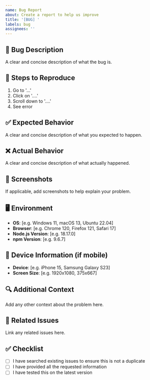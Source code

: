```yaml
---
name: Bug Report
about: Create a report to help us improve
title: '[BUG] '
labels: bug
assignees: ''
---
```


## 🐛 Bug Description
A clear and concise description of what the bug is.

## 🔄 Steps to Reproduce
1. Go to '...'
2. Click on '....'
3. Scroll down to '....'
4. See error

## ✅ Expected Behavior
A clear and concise description of what you expected to happen.

## ❌ Actual Behavior
A clear and concise description of what actually happened.

## 📸 Screenshots
If applicable, add screenshots to help explain your problem.

## 🖥️ Environment
- **OS**: [e.g. Windows 11, macOS 13, Ubuntu 22.04]
- **Browser**: [e.g. Chrome 120, Firefox 121, Safari 17]
- **Node.js Version**: [e.g. 18.17.0]
- **npm Version**: [e.g. 9.6.7]

## 📱 Device Information (if mobile)
- **Device**: [e.g. iPhone 15, Samsung Galaxy S23]
- **Screen Size**: [e.g. 1920x1080, 375x667]

## 🔍 Additional Context
Add any other context about the problem here.

## 🔗 Related Issues
Link any related issues here.

## ✅ Checklist
- [ ] I have searched existing issues to ensure this is not a duplicate
- [ ] I have provided all the requested information
- [ ] I have tested this on the latest version